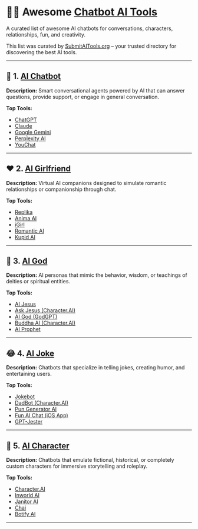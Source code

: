 # 🤖💬 Awesome [Chatbot AI Tools](https://submitaitools.org/category/best-chatbot-tools)

A curated list of awesome AI chatbots for conversations, characters, relationships, fun, and creativity.

This list was curated by [SubmitAITools.org](https://submitaitools.org/) – your trusted directory for discovering the best AI tools.

---

## 🧠 1. [AI Chatbot](https://submitaitools.org/category/best-ai-chatbot-tools)  
**Description:** Smart conversational agents powered by AI that can answer questions, provide support, or engage in general conversation.

**Top Tools:**
- [ChatGPT](https://chat.openai.com/)
- [Claude](https://claude.ai/)
- [Google Gemini](https://deepmind.google/discover/gemini/)
- [Perplexity AI](https://www.perplexity.ai/)
- [YouChat](https://you.com/)

---

## ❤️ 2. [AI Girlfriend](https://submitaitools.org/category/best-ai-girlfriend-tools)  
**Description:** Virtual AI companions designed to simulate romantic relationships or companionship through chat.

**Top Tools:**
- [Replika](https://replika.com/)
- [Anima AI](https://animaapp.ai/)
- [iGirl](https://apps.apple.com/app/igirl/id1558955584)
- [Romantic AI](https://romanticai.com/)
- [Kupid AI](https://kupid.ai/)

---

## 🙏 3. [AI God](https://submitaitools.org/category/best-ai-god-tools)  
**Description:** AI personas that mimic the behavior, wisdom, or teachings of deities or spiritual entities.

**Top Tools:**
- [AI Jesus](https://ai-jesus.com/)
- [Ask Jesus (Character.AI)](https://beta.character.ai/p/DK5aOXAWj4pZMu3bJc4YkWy5)
- [AI God (GodGPT)](https://godgpt.space/)
- [Buddha AI (Character.AI)](https://beta.character.ai/)
- [AI Prophet](https://chatgod.ai/)

---

## 😂 4. [AI Joke](https://submitaitools.org/category/best-ai-joke-tools)  
**Description:** Chatbots that specialize in telling jokes, creating humor, and entertaining users.

**Top Tools:**
- [Jokebot](https://www.jokebot.io/)
- [DadBot (Character.AI)](https://beta.character.ai/)
- [Pun Generator AI](https://www.pun-ai.com/)
- [Fun AI Chat (iOS App)](https://apps.apple.com/)
- [GPT-Jester](https://huggingface.co/spaces/gpt-jester)

---

## 🧙 5. [AI Character](https://submitaitools.org/category/best-ai-character-tools)  
**Description:** Chatbots that emulate fictional, historical, or completely custom characters for immersive storytelling and roleplay.

**Top Tools:**
- [Character.AI](https://beta.character.ai/)
- [Inworld AI](https://www.inworld.ai/)
- [Janitor AI](https://janitorai.com/)
- [Chai](https://chai.ml/)
- [Botify AI](https://botify.ai/)

---

